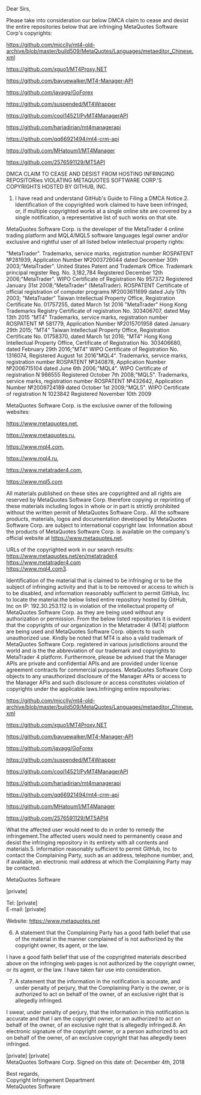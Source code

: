 Dear Sirs, 

Please take into consideration our below DMCA claim
to cease and desist the entire repositories below that are infringing MetaQuotes Software Corp's copyrights:


https://github.com/micclly/mt4-old-archive/blob/master/build509/MetaQuotes/Languages/metaeditor_Chinese.xml

https://github.com/xguo1/MT4Proxy.NET

https://github.com/bayuewalker/MT4-Manager-API

https://github.com/javagg/GoForex

https://github.com/suspended/MT4Wrapper

https://github.com/cool14521/PyMT4ManagerAPI

https://github.com/hariadirian/mt4managerapi

https://github.com/qq66921494/mt4-crm-api

https://github.com/MHatoum1/MT4Manager

https://github.com/2576591129/MT5API

 
 DMCA CLAIM TO CEASE AND DESIST FROM HOSTING INFRINGING REPOSITORies VIOLATING METAQUOTES SOFTWARE CORP.'S COPYRIGHTS HOSTED BY GITHUB, INC.

1. I have read and understand GitHub's Guide to Filing a DMCA Notice.2. Identification of the copyrighted
work claimed to have been infringed, or, if multiple copyrighted works at a
single online site are covered by a single notification, a representative list
of such works on that site.

MetaQuotes Software Corp. is the
developer of the MetaTrader 4 online trading platform and MQL4/MQL5
software languages legal owner and/or exclusive and rightful user of
all listed
below intellectual property rights:

"MetaTrader". Trademarks, service marks,
registration number ROSPATENT №281939, Application Number №2003726044
dated December 30th  2003;"MetaTrader". United States Patent
and Trademark Office. Trademark principal register Reg. No. 3,182,784
Registered December 12th  2006;"MetaTrader". WIPO Certificate of Registration No  957372 Registered January 31st  2008;"MetaTrader"
(MetaTrader). ROSPATENT Certificate of official registration of
computer programs №2003611699 dated July 17th  2003;
"MetaTrader"  Taiwan Intellectual Property Office, Registration
Certificate No. 01757255, dated March 1st  2016     "MetaTrader"
Hong Kong Trademarks Registry Certificate of registration No.
303406707, dated
May 13th   2015 "MT4" Trademarks, service marks,
registration number ROSPATENT № 581779, Application Number №2015701958 dated January 29th  2015;
"MT4" Taiwan Intellectual Property
Office, Registration Certificate No. 01758370, dated March 1st  2016; "MT4" Hong Kong Intellectual Property
Office, Certificate of Registration No. 303406680, dated February 29th  2016;"MT4" WIPO Certificate of Registration No. 1316074, Registered August 1st 2016"MQL4". Trademarks,
service marks, registration number ROSPATENT №340878, Application Number
№2006715104 dated June 6th 2006;"MQL4". WIPO Certificate
of registration N 986555 Registered October 7th  2008;"MQL5". Trademarks, service marks, registration number ROSPATENT №432642, Application Number №2009724189 dated October 1st 2009;"MQL5". WIPO Certificate of registration N 1023842 Registered November 10th 2009

MetaQuotes Software Corp. is
the exclusive owner of the following websites: 

https://www.metaquotes.net, 

https://www.metaquotes.ru, 

https://www.mql4.com, 

https://www.mql4.ru, 

https://www.metatrader4.com, 

https://www.mql5.com


All materials
published on these sites are copyrighted and all rights are reserved by
MetaQuotes Software Corp. therefore copying or reprinting of
these materials including logos in whole or in part is strictly prohibited without the written permit of
MetaQuotes Software Corp..
All the software products,
materials, logos and documentation developed by MetaQuotes Software
Corp. are subject to international copyright law. Information about the
products of MetaQuotes Software Corp. is available on the company's
official
website at 
https://www.metaquotes.net.

URLs of the copyrighted work in our search results:  
https://www.metaquotes.net/en/metatrader4  
https://www.metatrader4.com  
https://www.mql4.com3. 

Identification of the material
that is claimed to be infringing or to be the subject of infringing activity
and that is to be removed or access to which is to be disabled, and information
reasonably sufficient to permit GitHub, Inc to locate the material.the below listed entire repository hosted by GitHub, Inc on IP:  192.30.253.112  is in violation of the
intellectual property of MetaQuotes Software Corp. as they are being used
without
any authorization or permission. From the below listed repositories it
is evident that the 
copyrights of our organization in the Metatrader 4 (MT4) platform are
being
used and MetaQuotes Software Corp. objects to such unauthorized use. 
Kindly be noted that MT4 is also a valid trademark of
MetaQuotes Software Corp. registered in various jurisdictions around the
world and is the the abbreviation
of our trademark and copyrights to MetaTrader 4 platform. Furthermore,
please be advised that the Manager APIs are private and confidential
APIs and are provided under license agreement contracts for commercial
purposes.  MetaQuotes Software Corp objects to any unauthorized
disclosure of the Manager APIs or access to the Manager APIs and such
disclosure or access constitutes violation of copyrights under the
applicable laws.Infringing entire repositories:


https://github.com/micclly/mt4-old-archive/blob/master/build509/MetaQuotes/Languages/metaeditor_Chinese.xml

https://github.com/xguo1/MT4Proxy.NET

https://github.com/bayuewalker/MT4-Manager-API

https://github.com/javagg/GoForex

https://github.com/suspended/MT4Wrapper

https://github.com/cool14521/PyMT4ManagerAPI

https://github.com/hariadirian/mt4managerapi

https://github.com/qq66921494/mt4-crm-api

https://github.com/MHatoum1/MT4Manager

https://github.com/2576591129/MT5API4


What the affected user would need to do in order to remedy the infringement.‌The
affected users would need to permanently cease and desist the
infringing repository in its entirety with all contents and materials.5. Information reasonably sufficient
to permit GitHub, Inc to contact the
Complaining Party, such as an address, telephone number, and, if available, an
electronic mail address at which the Complaining Party may be contacted. 

MetaQuotes Software  

[private]  

Tel: [private]  
E-mail: [private]  

Website: 
https://www.metaquotes.net

6. A statement that the Complaining
Party has a good faith belief that use of the material in the manner complained
of is not authorized by the copyright owner, its agent, or the law.

I have a good faith belief that use of the copyrighted
materials described above on the infringing web pages is not authorized
by the copyright owner, or its agent, or the law. I have taken fair use
into consideration.

7. A statement that the information in the
notification is accurate, and under penalty of perjury, that the Complaining
Party is the owner, or is authorized to act on behalf of the owner, of an
exclusive right that is allegedly infringed.

I swear, under penalty of perjury, that the information in this
notification is accurate and that I am the copyright owner, or am
authorized to act on behalf of the owner, of an exclusive right that is
allegedly infringed.8. An electronic signature of the
copyright owner, or a person authorized to act on behalf of the owner, of an
exclusive copyright that has allegedly been infringed.

[private] 
[private]  
MetaQuotes Software Corp. 
Signed on this date of:  December 4th, 2018  

Best regards,  
Copyright Infringement Department  
MetaQuotes Software  
